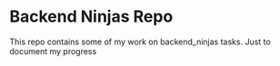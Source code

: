 # Backend Ninjas Repo

This repo contains some of my work on backend_ninjas tasks. Just to document my progress
